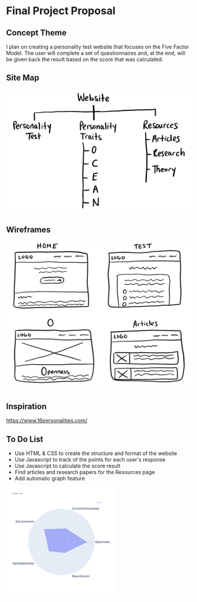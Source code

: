 # Final Project Proposal

## Concept Theme
I plan on creating a personality test website that focuses on the Five Factor Model.
The user will complete a set of questionnaires and, at the end, will be given back the result based on the score that was calculated.

## Site Map
![](images/site_map.png)

## Wireframes
![](images/wireframes.png)

## Inspiration
https://www.16personalities.com/

## To Do List
- Use HTML & CSS to create the structure and format of the website
- Use Javascript to track of the points for each user's response
- Use Javascript to calculate the score result
- Find articles and research papers for the Resources page
- Add automatic graph feature

![](images/graph.png)